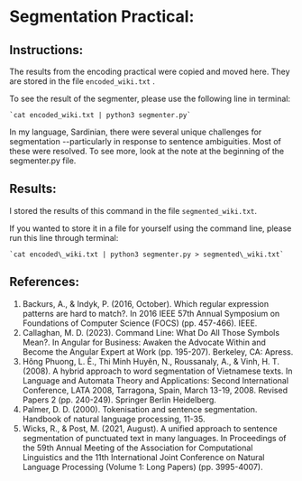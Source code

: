 # Segmentation Practical:

## Instructions:

   The results from the encoding practical were copied and moved here. They are stored in the file `encoded_wiki.txt` .

   To see the result of the segmenter, please use the following line in terminal:

    `cat encoded_wiki.txt | python3 segmenter.py`


   In my language, Sardinian, there were several unique challenges for segmentation --particularly in response to sentence ambiguities. Most of these were resolved. To see more, look at the note at the beginning of the segmenter.py file.


## Results:

   I stored the results of this command in the file `segmented_wiki.txt`.

   If you wanted to store it in a file for yourself using the command line, please run this line through terminal:

    `cat encoded\_wiki.txt | python3 segmenter.py > segmented\_wiki.txt`

## References:

1. Backurs, A., & Indyk, P. (2016, October). Which regular expression patterns are hard to match?. In 2016 IEEE 57th Annual Symposium on Foundations of Computer Science (FOCS) (pp. 457-466). IEEE.
2. Callaghan, M. D. (2023). Command Line: What Do All Those Symbols Mean?. In Angular for Business: Awaken the Advocate Within and Become the Angular Expert at Work (pp. 195-207). Berkeley, CA: Apress.
3. Hông Phuong, L. Ê., Thi Minh Huyên, N., Roussanaly, A., & Vinh, H. T. (2008). A hybrid approach to word segmentation of Vietnamese texts. In Language and Automata Theory and Applications: Second International Conference, LATA 2008, Tarragona, Spain, March 13-19, 2008. Revised Papers 2 (pp. 240-249). Springer Berlin Heidelberg.
4. Palmer, D. D. (2000). Tokenisation and sentence segmentation. Handbook of natural language processing, 11-35.
5. Wicks, R., & Post, M. (2021, August). A unified approach to sentence segmentation of punctuated text in many languages. In Proceedings of the 59th Annual Meeting of the Association for Computational Linguistics and the 11th International Joint Conference on Natural Language Processing (Volume 1: Long Papers) (pp. 3995-4007).
